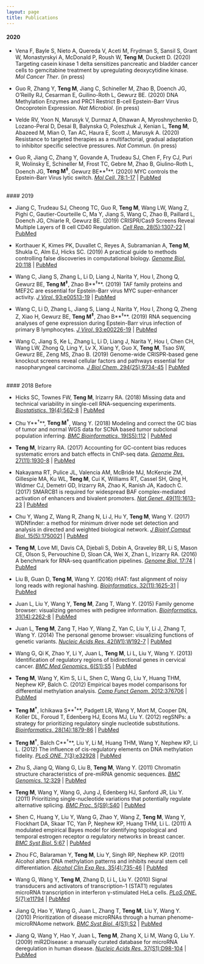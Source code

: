 ```yaml
---
layout: page
title: Publications
---
```


#### 2020

- Vena F, Bayle S, Nieto A, Quereda V, Aceti M, Frydman S, Sansil S, Grant W, 
Monastyrskyi A, McDonald P, Roush W, **Teng M**, Duckett D. (2020) Targeting casein 
kinase 1 delta sensitizes pancreatic and bladder cancer cells to gemcitabine 
treatment by upregulating deoxycytidine kinase. *Mol Cancer Ther*. (in press)

- Guo R, Zhang Y, **Teng M**, Jiang C, Schineller M, Zhao B, Doench JG, O’Reilly RJ, 
Cesarman E, Guilino-Roth L, Gewurz BE. (2020) DNA Methylation Enzymes and PRC1 Restrict
B-cell Epstein-Barr Virus Oncoprotein Expression. 
*Nat Microbiol*. (in press)

- Velde RV, Yoon N, Marusyk V, Durmaz A, Dhawan A, Myroshnychenko D, Lozano-Peral
D, Desai B, Balynska O, Poleszhuk J, Kenian L, **Teng M**, Abazeed M, Mian O, 
Tan AC, Haura E, Scott J, Marusyk A. (2020) Resistance to targeted therapies as a 
multifactorial, gradual adaptation to inhibitor specific selective pressures.
*Nat Commun*. (in press)

- Guo R, Jiang C, Zhang Y, Govande A, Trudeau SJ, Chen F, Fry CJ, Puri R, 
Wolinsky E, Schineller M, Frost TC, Gebre M, Zhao B, Giulino-Roth L, Doench JG,
**Teng M<sup>‡</sup>**, Gewurz BE**<sup>‡</sup>**. (2020) MYC controls the Epstein-Barr 
Virus lytic switch. [*Mol Cell*. 78:1-17](https://doi.org/10.1016/j.molcel.2020.03.025)
| [PubMed](https://pubmed.ncbi.nlm.nih.gov/32315601)

<br>
#### 2019

- Jiang C, Trudeau SJ, Cheong TC, Guo R, **Teng M**, Wang LW, Wang Z, Pighi C, 
Gautier-Courteille C, Ma Y, Jiang S, Wang C, Zhao B, Paillard L, Doench JG, 
Chiarle R, Gewurz BE. (2019) CRISPR/Cas9 Screens Reveal Multiple Layers of B cell CD40
Regulation. [*Cell Rep*. 28(5):1307-22](https://doi.org/10.1016/j.celrep.2019.06.079)
| [PubMed](https://www.ncbi.nlm.nih.gov/pubmed/31365872)

- Korthauer K, Kimes PK, Duvallet C, Reyes A, Subramanian A, **Teng M**, Shukla C,
Alm EJ, Hicks SC. (2019) A practical guide to methods controlling false discoveries in
computational biology. [*Genome Biol*. 20:118](https://doi.org/10.1186/s13059-019-1716-1)
| [PubMed](https://www.ncbi.nlm.nih.gov/pubmed/31164141)

- Wang C, Jiang S, Zhang L, Li D, Liang J, Narita Y, Hou I, Zhong Q, Gewurz BE,
**Teng M<sup>‡</sup>**, Zhao B**<sup>‡</sup>**. (2019) TAF family proteins and MEF2C are 
essential for Epstein-Barr virus MYC super-enhancer activity. [*J Virol*. 
93:e00513-19](https://doi.org/10.1128/JVI.00513-19)
| [PubMed](https://www.ncbi.nlm.nih.gov/pubmed/31167905)

- Wang C, Li D, Zhang L, Jiang S, Liang J, Narita Y, Hou I, Zhong Q, Zheng Z, Xiao
H, Gewurz BE, **Teng M<sup>‡</sup>**, Zhao B**<sup>‡</sup>**. (2019) RNA sequencing analyses
of gene expression during Epstein-Barr virus infection of primary B lymphocytes.
[*J Virol*. 93:e00226-19](https://doi.org/10.1128/JVI.00226-19)
| [PubMed](https://www.ncbi.nlm.nih.gov/pubmed/31019051)

- Wang C, Jiang S, Ke L, Zhang L, Li D, Liang J, Narita Y, Hou I, Chen CH, Wang
LW, Zhong Q, Ling Y, Lv X, Xiang Y, Guo X, **Teng M**, Tsao SW, Gewurz BE, Zeng
MS, Zhao B. (2019) Genome-wide CRISPR-based gene knockout screens reveal cellular 
factors and pathways essential for nasopharyngeal carcinoma. [*J Biol Chem*. 
294(25):9734-45](https://doi.org/10.1074/jbc.RA119.008793)
| [PubMed](https://www.ncbi.nlm.nih.gov/pubmed/31073033)

<br>
#### 2018 Before

- Hicks SC, Townes FW, **Teng M**, Irizarry RA. (2018) Missing data and technical 
variability in single-cell RNA-sequencing experiments. [*Biostatistics*. 
19(4):562-8](https://doi.org/10.1093/biostatistics/kxx053)
| [PubMed](https://www.ncbi.nlm.nih.gov/pubmed/29121214)

- Chu Y**<sup>†</sup>**, **Teng M<sup>†</sup>**, Wang Y. (2018) Modeling and correct the GC 
bias of tumor and normal WGS data for SCNA based tumor subclonal population 
inferring. [*BMC Bioinformatics*. 19(S5):112](https://doi.org/10.1186/s12859-018-2099-0)
| [PubMed](https://www.ncbi.nlm.nih.gov/pubmed/29671389)

- **Teng M**, Irizarry RA. (2017) Accounting for GC-content bias reduces systematic errors
and batch effects in ChIP-seq data. [*Genome Res*. 27(11):1930-8](https://doi.org/10.1101/gr.220673.117)
| [PubMed](https://www.ncbi.nlm.nih.gov/pubmed/29025895)

- Nakayama RT, Pulice JL, Valencia AM, McBride MJ, McKenzie ZM, Gillespie MA, Ku
WL, **Teng M**, Cui K, Williams RT, Cassel SH, Qing H, Widmer CJ, Demetri GD,
Irizarry RA, Zhao K, Ranish JA, Kadoch C. (2017) SMARCB1 is required for widespread 
BAF complex-mediated activation of enhancers and bivalent promoters.
[*Nat Genet*. 49(11):1613-23](https://doi.org/10.1038/ng.3958)
| [PubMed](https://www.ncbi.nlm.nih.gov/pubmed/28945250)

- Chu Y, Wang Z, Wang R, Zhang N, Li J, Hu Y, **Teng M**, Wang Y. (2017) WDNfinder: a 
method for minimum driver node set detection and analysis in directed and 
weighted biological network. [*J Bioinf Comput Biol*. 15(5):1750021](https://doi.org/10.1142/S0219720017500214)
| [PubMed](https://www.ncbi.nlm.nih.gov/pubmed/28918707)

- **Teng M**, Love MI, Davis CA, Djebali S, Dobin A, Graveley BR, Li S, Mason CE,
Olson S, Pervouchine D, Sloan CA, Wei X, Zhan L, Irizarry RA. (2016) A benchmark for
RNA-seq quantification pipelines. [*Genome Biol*. 17:74](https://doi.org/10.1186/s13059-016-0940-1)
| [PubMed](https://www.ncbi.nlm.nih.gov/pubmed/27107712)

- Liu B, Guan D, **Teng M**, Wang Y. (2016) rHAT: fast alignment of noisy long reads 
with regional hashing. [*Bioinformatics*. 32(11):1625-31](https://doi.org/10.1093/bioinformatics/btv662)
| [PubMed](https://www.ncbi.nlm.nih.gov/pubmed/26568628)

- Juan L, Liu Y, Wang Y, **Teng M**, Zang T, Wang Y. (2015) Family genome browser: 
visualizing genomes with pedigree information. [*Bioinformatics*. 31(14):2262-8](https://doi.org/10.1093/bioinformatics/btv151) | [PubMed](https://www.ncbi.nlm.nih.gov/pubmed/25788626)

- Juan L, **Teng M**, Zang T, Hao Y, Wang Z, Yan C, Liu Y, Li J, Zhang T, Wang Y. (2014)
The personal genome browser: visualizing functions of genetic variants.
[*Nucleic Acids Res*. 42(W1):W192-7](https://doi.org/10.1093/nar/gku361)
| [PubMed](https://www.ncbi.nlm.nih.gov/pubmed/24799434)

- Wang G, Qi K, Zhao Y, Li Y, Juan L, **Teng M**, Li L, Liu Y, Wang Y. 
(2013) Identification of regulatory regions of bidirectional genes in cervical cancer.
[*BMC Med Genomics*. 6(S1):S5](https://doi.org/10.1186/1755-8794-6-S1-S5)
| [PubMed](https://www.ncbi.nlm.nih.gov/pubmed/23369456)

- **Teng M**, Wang Y, Kim S, Li L, Shen C, Wang G, Liu Y, Huang THM, Nephew KP,
Balch C. (2012) Empirical bayes model comparisons for differential methylation analysis.
[*Comp Funct Genom*. 2012:376706](https://doi.org/10.1155/2012/376706)
| [PubMed](https://www.ncbi.nlm.nih.gov/pubmed/22956892)

- **Teng M<sup>†</sup>**, Ichikawa S**<sup>†</sup>**, Padgett LR, Wang Y, Mort M, 
Cooper DN, Koller DL, Foroud T, Edenberg HJ, Econs MJ, Liu Y. (2012) regSNPs: a 
strategy for prioritizing regulatory single nucleotide substitutions.
[*Bioinformatics*. 28(14):1879-86](https://doi.org/10.1093/bioinformatics/bts275)
| [PubMed](https://www.ncbi.nlm.nih.gov/pubmed/22611130)

- **Teng M<sup>†</sup>**, Balch C**<sup>†</sup>**, Liu Y, Li M, Huang THM, Wang Y,
Nephew KP, Li L. (2012) The influence of cis-regulatory elements on DNA methylation
fidelity. [*PLoS ONE*. 7(3):e32928](https://doi.org/10.1371/journal.pone.0032928)
| [PubMed](https://www.ncbi.nlm.nih.gov/pubmed/22412954)

- Zhu S, Jiang Q, Wang G, Liu B, **Teng M**, Wang Y. (2011) Chromatin structure 
characteristics of pre-miRNA genomic sequences. [*BMC Genomics*. 12:329](https://doi.org/10.1186/1471-2164-12-329)
| [PubMed](https://www.ncbi.nlm.nih.gov/pubmed/21702984)

- **Teng M**, Wang Y, Wang G, Jung J, Edenberg HJ, Sanford JR, Liu Y. 
(2011) Prioritizing single-nucleotide variations that potentially regulate alternative
splicing. [*BMC Proc*. 5(S9):S40](https://doi.org/10.1186/1753-6561-5-S9-S40)
| [PubMed](https://www.ncbi.nlm.nih.gov/pubmed/22373210)

- Shen C, Huang Y, Liu Y, Wang G, Zhao Y, Wang Z, **Teng M**, Wang Y, Flockhart DA,
Skaar TC, Yan P, Nephew KP, Huang THM, Li L. (2011) A modulated empirical Bayes model for
identifying topological and temporal estrogen receptor α regulatory networks in
breast cancer. [*BMC Syst Biol*. 5:67](https://doi.org/10.1186/1752-0509-5-67)
| [PubMed](https://www.ncbi.nlm.nih.gov/pubmed/21554733)

- Zhou FC, Balaraman Y, **Teng M**, Liu Y, Singh RP, Nephew KP. (2011) Alcohol alters DNA
methylation patterns and inhibits neural stem cell differentiation. [*Alcohol Clin
Exp Res*. 35(4):735-46](https://doi.org/10.1111/j.1530-0277.2010.01391.x)
| [PubMed](https://www.ncbi.nlm.nih.gov/pubmed/21223309)

- Wang G, Wang Y, **Teng M**, Zhang D, Li L, Liu Y. (2010) Signal transducers and
activators of transcription-1 (STAT1) regulates microRNA transcription in 
interferon γ-stimulated HeLa cells. [*PLoS ONE*. 5(7):e11794](https://doi.org/10.1371/journal.pone.0011794)
| [PubMed](https://www.ncbi.nlm.nih.gov/pubmed/20668688)

- Jiang Q, Hao Y, Wang G, Juan L, Zhang T, **Teng M**, Liu Y, Wang Y. (2010) Prioritization
of disease microRNAs through a human phenome-microRNAome network. [*BMC Syst Biol*.
4(S1):S2](https://doi.org/10.1186/1752-0509-4-S1-S2)
| [PubMed](https://www.ncbi.nlm.nih.gov/pubmed/20522252)

- Jiang Q, Wang Y, Hao Y, Juan L, **Teng M**, Zhang X, Li M, Wang G, Liu Y. (2009)
miR2Disease: a manually curated database for microRNA deregulation in human disease.
[*Nucleic Acids Res*. 37(S1):D98-104](https://doi.org/10.1093/nar/gkn714)
| [PubMed](https://www.ncbi.nlm.nih.gov/pubmed/18927107)
